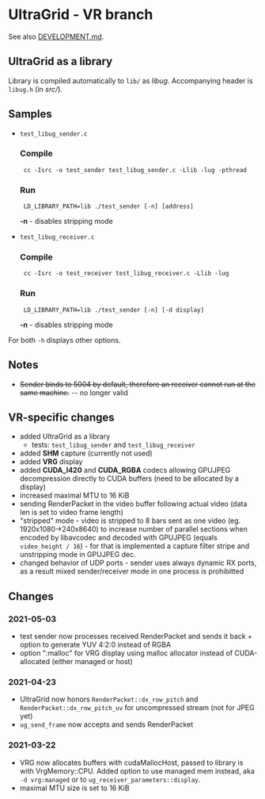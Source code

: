 UltraGrid - VR branch
=====================

See also [DEVELOPMENT.md](DEVELOPMENT.md).

UltraGrid as a library
----------------------
Library is compiled automatically to `lib/` as _libug_. Accompanying
header is `libug.h` (in _src/_).

## Samples
* `test_libug_sender.c`

   ### Compile

       cc -Isrc -o test_sender test_libug_sender.c -Llib -lug -pthread

   ### Run

       LD_LIBRARY_PATH=lib ./test_sender [-n] [address]

   **-n** - disables stripping mode

* `test_libug_receiver.c`

   ### Compile

       cc -Isrc -o test_receiver test_libug_receiver.c -Llib -lug

   ### Run

       LD_LIBRARY_PATH=lib ./test_sender [-n] [-d display]

   **-n** - disables stripping mode

For both `-h` displays other options.

## Notes

* <del>Sender binds to 5004 by default, therefore an receiver cannot run at the same machine.</del> -- no longer valid

VR-specific changes
---------------------

- added UltraGrid as a library
  * tests: `test_libug_sender` and `test_libug_receiver`
- added **SHM** capture (currently not used)
- added **VRG** display
- added **CUDA\_I420** and **CUDA\_RGBA** codecs allowing GPUJPEG decompression
  directly to CUDA buffers (need to be allocated by a display)
- increased maximal MTU to 16 KiB
- sending RenderPacket in the video buffer following actual video (data len
  is set to video frame length)
- "stripped" mode - video is stripped to 8 bars sent as one video (eg.
  1920x1080->240x8640) to increase number of parallel sections when encoded by
  libavcodec and decoded with GPUJPEG (equals `video_height / 16`) - for that
  is implemented a capture filter stripe and unstripping mode in GPUJPEG dec.
- changed behavior of UDP ports - sender uses always dynamic RX ports, as a result
  mixed sender/receiver mode in one process is prohibitted

Changes
---------

### 2021-05-03
- test sender now processes received RenderPacket and sends it back + option to generate
  YUV 4:2:0 instead of RGBA
- option ":malloc" for VRG display using malloc allocator instead of CUDA-allocated (either
  managed or host)

### 2021-04-23
- UltraGrid now honors `RenderPacket::dx_row_pitch` and `RenderPacket::dx_row_pitch_uv`
  for uncompressed stream (not for JPEG yet)
- `ug_send_frame` now accepts and sends RenderPacket

### 2021-03-22
- VRG now allocates buffers with cudaMallocHost, passed to library is with
  VrgMemory::CPU. Added option to use managed mem instead, aka `-d vrg:managed`
  or to `ug_receiver_parameters::display`.
- maximal MTU size is set to 16 KiB

